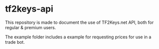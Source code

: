 # tf2keys-api

This repository is made to document the use of TF2Keys.net API, both for regular & premium users.

The example folder includes a example for requesting prices for use in a trade bot. 
